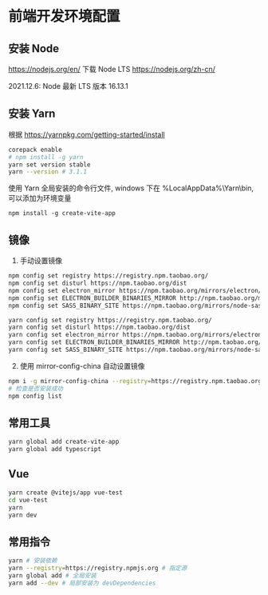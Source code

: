 # 前端开发环境配置

## 安装 Node

<https://nodejs.org/en/> 下载 Node LTS <https://nodejs.org/zh-cn/>

2021.12.6: Node 最新 LTS 版本 16.13.1

## 安装 Yarn

根据 <https://yarnpkg.com/getting-started/install>

```sh
corepack enable
# npm install -g yarn
yarn set version stable
yarn --version # 3.1.1
```

使用 Yarn 全局安装的命令行文件, windows 下在 %LocalAppData%\Yarn\bin, 可以添加为环境变量

`npm install -g create-vite-app`

## 镜像

1. 手动设置镜像

```sh
npm config set registry https://registry.npm.taobao.org/
npm config set disturl https://npm.taobao.org/dist
npm config set electron_mirror https://npm.taobao.org/mirrors/electron/
npm config set ELECTRON_BUILDER_BINARIES_MIRROR http://npm.taobao.org/mirrors/electron-builder-binaries/
npm config set SASS_BINARY_SITE https://npm.taobao.org/mirrors/node-sass/
```

```sh
yarn config set registry https://registry.npm.taobao.org/
yarn config set disturl https://npm.taobao.org/dist
yarn config set electron_mirror https://npm.taobao.org/mirrors/electron/
yarn config set ELECTRON_BUILDER_BINARIES_MIRROR http://npm.taobao.org/mirrors/electron-builder-binaries/
yarn config set SASS_BINARY_SITE https://npm.taobao.org/mirrors/node-sass/
```

2. 使用 mirror-config-china 自动设置镜像

```sh
npm i -g mirror-config-china --registry=https://registry.npm.taobao.org
# 检查是否安装成功
npm config list
```

## 常用工具

```sh
yarn global add create-vite-app
yarn global add typescript
```

## Vue

```bash
yarn create @vitejs/app vue-test
cd vue-test
yarn
yarn dev
```

## 常用指令

```sh
yarn # 安装依赖
yarn --registry=https://registry.npmjs.org # 指定源
yarn global add # 全局安装
yarn add --dev # 局部安装为 devDependencies
```
